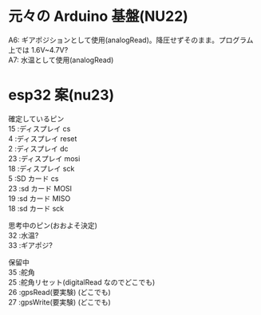 # 元々の Arduino 基盤(NU22)

A6: ギアポジションとして使用(analogRead)。降圧せずそのまま。プログラム上では 1.6V~4.7V?  
A7: 水温として使用(analogRead)

# esp32 案(nu23)

確定しているピン  
15 :ディスプレイ cs  
4 :ディスプレイ reset  
2 :ディスプレイ dc  
23 :ディスプレイ mosi  
18 :ディスプレイ sck  
5 :SD カード cs  
23 :sd カード MOSI  
19 :sd カード MISO  
18 :sd カード sck

思考中のピン(おおよそ決定)  
32 :水温?  
33 :ギアポジ?

保留中  
35 :舵角  
25 :舵角リセット(digitalRead なのでどこでも)  
26 :gpsRead(要実験) (どこでも)  
27 :gpsWrite(要実験) (どこでも)
